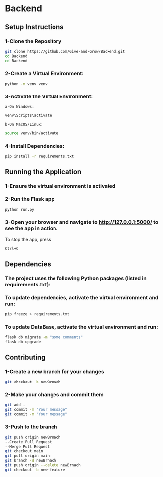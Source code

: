 # Backend

## Setup Instructions

### 1-Clone the Repository

```bash
git clone https://github.com/Give-and-Grow/Backend.git
cd Backend
cd Backend
```

### 2-Create a Virtual Environment:

```bash
python -m venv venv
```

### 3-Activate the Virtual Environment:

    a-On Windows:

```bash
venv\Scripts\activate
```

    b-On MacOS/Linux:

```bash
source venv/bin/activate
```

### 4-Install Dependencies:

```bash
pip install -r requirements.txt
```

## Running the Application

### 1-Ensure the virtual environment is activated

### 2-Run the Flask app

```bash
python run.py
```

### 3-Open your browser and navigate to http://127.0.0.1:5000/ to see the app in action.

To stop the app, press

```bash
Ctrl+C
```

## Dependencies

### The project uses the following Python packages (listed in requirements.txt):

### To update dependencies, activate the virtual environment and run:

```bash
pip freeze > requirements.txt
```
### To update DataBase, activate the virtual environment and run:

```bash
flask db migrate -m "some comments"
flask db upgrade
```

## Contributing

### 1-Create a new branch for your changes

```bash
git checkout -b newBrnach
```

### 2-Make your changes and commit them

```bash
git add .
git commit -m "Your message"
git commit -m "Your message"
```

### 3-Push to the branch

```bash
git push origin newBrnach
--Create Pull Request
--Merge Pull Request
git checkout main
git pull origin main
git branch -d newBrnach
git push origin --delete newBrnach
git checkout -b new-feature
```
